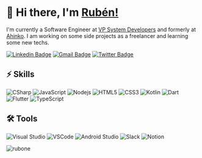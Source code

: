 # 👋 Hi there, I'm [Rubén!](http://rubensaavedra.net/)

I'm currently a Software Engineer at [VP System Developers](http://vpsdev.com/) and formerly at [Ahinko](https://www.ahinko.com/). I am working on some side projects as a freelancer and learning some new techs.

[![Linkedin Badge](https://img.shields.io/badge/-rubone-blue?style=flat-square&logo=Linkedin&logoColor=white&link=https://www.linkedin.com/in/rubone/)](https://www.linkedin.com/in/rubone/)
[![Gmail Badge](https://img.shields.io/badge/-rubone02@gmail.com-c14438?style=flat-square&logo=Gmail&logoColor=white&link=mailto:rubone02@gmail.com)](mailto:rubone02@gmail.com)
[![Twitter Badge](https://img.shields.io/badge/-rubone02-blue?style=flat-square&logo=Twitter&logoColor=white&link=https://twitter.com/rubone02/)](https://twitter.com/rubone02)

## ⚡ Skills

![CSharp](https://img.shields.io/badge/-CSharp-4A154B?style=flat-square&logo=csharp)
![JavaScript](https://img.shields.io/badge/-JavaScript-black?style=flat-square&logo=javascript)
![Nodejs](https://img.shields.io/badge/-Nodejs-black?style=flat-square&logo=Node.js)
![HTML5](https://img.shields.io/badge/-HTML5-E34F26?style=flat-square&logo=html5&logoColor=white)
![CSS3](https://img.shields.io/badge/-CSS3-1572B6?style=flat-square&logo=css3)
![Kotlin](https://img.shields.io/badge/-kotlin-orange?style=flat-square&logo=kotlin)
![Dart](https://img.shields.io/badge/-Dart-blue?style=flat-square&logo=dart)
![Flutter](https://img.shields.io/badge/-Flutter-blue?style=flat-square&logo=flutter)
![TypeScript](https://img.shields.io/badge/-TypeScript-black?style=flat-square&logo=typescript)

## 🛠️ Tools

<p>
    <img alt="Visual Studio" src="https://img.shields.io/badge/-Visual Studio-4A154B?style=flat&logo=visualstudio&logoColor=white"/>
    <img alt="VSCode" src="https://img.shields.io/badge/-VSCode-007ACC?style=flat&logo=visual-studio-code&logoColor=white" /> 
    <img alt="Android Studio" src="https://img.shields.io/badge/-Android Studio-009639?style=flat&logo=android-studio&logoColor=white" /> 
    <img alt="Slack" src="https://img.shields.io/badge/-Slack-4A154B?style=flat&logo=slack&logoColor=white" /> 
    <img alt="Notion" src="https://img.shields.io/badge/-Notion-000?style=flat&logo=notion&logoColor=white" />
</p>

<p><img src="https://github-readme-stats.vercel.app/api?username=rubone&show_icons=true&theme=gotham" alt="rubone" /></p>
